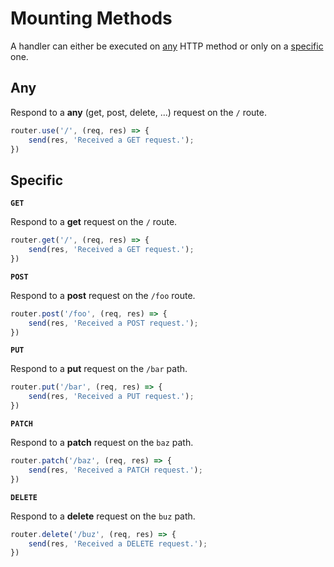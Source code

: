 # Mounting Methods

A handler can either be executed on [any](#any) HTTP method or only on a [specific](#specific) one. 

## Any 

Respond to a **any** (get, post, delete, ...) request on the `/` route.

```typescript
router.use('/', (req, res) => {
    send(res, 'Received a GET request.');
})
```


## Specific

**`GET`**

Respond to a **get** request on the `/` route.

```typescript
router.get('/', (req, res) => {
    send(res, 'Received a GET request.');
})
```

**`POST`**

Respond to a **post** request on the `/foo` route.

```typescript
router.post('/foo', (req, res) => {
    send(res, 'Received a POST request.');
})
```

**`PUT`**

Respond to a **put** request on the `/bar` path.

```typescript
router.put('/bar', (req, res) => {
    send(res, 'Received a PUT request.');
})
```

**`PATCH`**

Respond to a **patch** request on the `baz` path.

```typescript
router.patch('/baz', (req, res) => {
    send(res, 'Received a PATCH request.');
})
```

**`DELETE`**

Respond to a **delete** request on the `buz` path.

```typescript
router.delete('/buz', (req, res) => {
    send(res, 'Received a DELETE request.');
})
```
